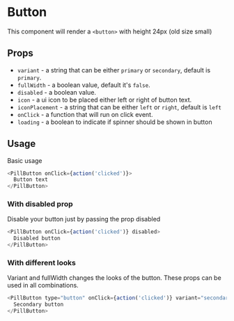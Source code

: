 # Button

This component will render a `<button>` with height 24px (old size small)

## Props

- `variant` - a string that can be either `primary` or `secondary`, default is `primary`.
- `fullWidth` - a boolean value, default it's `false`.
- `disabled` - a boolean value.
- `icon` - a ui icon to be placed either left or right of button text.
- `iconPlacement` - a string that can be either `left` or `right`, default is `left`
- `onClick` - a function that will run on click event.
- `loading` - a boolean to indicate if spinner should be shown in button

## Usage

Basic usage

```javascript
<PillButton onClick={action('clicked')}>
  Button text
</PillButton>
```

### With disabled prop

Disable your button just by passing the prop disabled

```javascript
<PillButton onClick={action('clicked')} disabled>
  Disabled button
</PillButton>
```

### With different looks

Variant and fullWidth changes the looks of the button. These props can be used in all combinations.

```javascript
<PillButton type="button" onClick={action('clicked')} variant="secondary">
  Secondary button
</PillButton>
```
